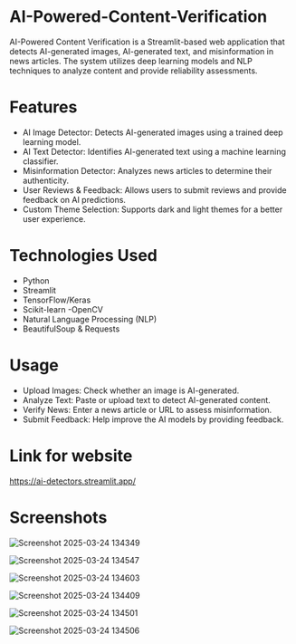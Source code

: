 # AI-Powered-Content-Verification

AI-Powered Content Verification is a Streamlit-based web application that detects AI-generated images, AI-generated text, and misinformation in news articles. The system utilizes deep learning models and NLP techniques to analyze content and provide reliability assessments.

# Features
- AI Image Detector: Detects AI-generated images using a trained deep learning model.
- AI Text Detector: Identifies AI-generated text using a machine learning classifier.
- Misinformation Detector: Analyzes news articles to determine their authenticity.
- User Reviews & Feedback: Allows users to submit reviews and provide feedback on AI predictions.
- Custom Theme Selection: Supports dark and light themes for a better user experience.

# Technologies Used
- Python
- Streamlit
- TensorFlow/Keras
- Scikit-learn
-OpenCV
- Natural Language Processing (NLP)
- BeautifulSoup & Requests

# Usage
- Upload Images: Check whether an image is AI-generated.
- Analyze Text: Paste or upload text to detect AI-generated content.
- Verify News: Enter a news article or URL to assess misinformation.
- Submit Feedback: Help improve the AI models by providing feedback.

# Link for website
https://ai-detectors.streamlit.app/

# Screenshots
![Screenshot 2025-03-24 134349](https://github.com/user-attachments/assets/f3dbbff3-9cce-4514-b36f-8fb190db3f43)



![Screenshot 2025-03-24 134547](https://github.com/user-attachments/assets/d41b063c-126c-4043-a051-b3d9bf64ba88)



![Screenshot 2025-03-24 134603](https://github.com/user-attachments/assets/647107c5-699e-4f1d-90da-7429b94d1153)



![Screenshot 2025-03-24 134409](https://github.com/user-attachments/assets/099c9955-cbc1-4cc5-b15a-972093a6b4cb) 


 
![Screenshot 2025-03-24 134501](https://github.com/user-attachments/assets/0ef200f8-8856-485f-b9fd-0a6d6e3f7fc4)



![Screenshot 2025-03-24 134506](https://github.com/user-attachments/assets/1a28d87a-9c55-4dec-ab21-6e88412d2dcf) 


